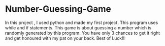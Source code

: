 # Number-Guessing-Game
In this project , I used python and made my first project. This program uses while and if statements.
This game is about guessing a number which is randomly generated by this program.
You have only 3 chances to get it right and get honoured with my pat on your back.
Best of Luck!!!
